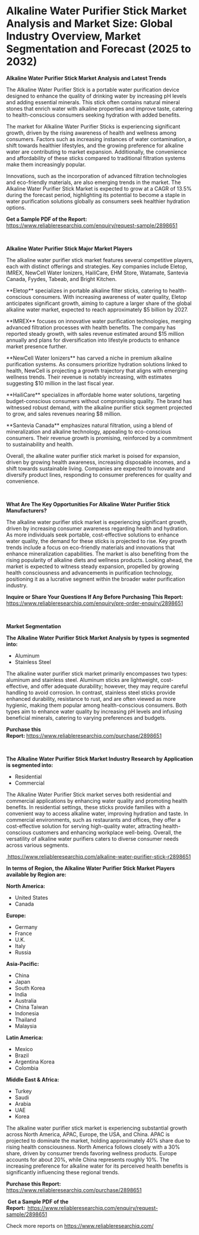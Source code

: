 <p><h1>Alkaline Water Purifier Stick Market Analysis and Market Size: Global Industry Overview, Market Segmentation and Forecast (2025 to 2032)</h1></p><p><strong>Alkaline Water Purifier Stick Market Analysis and Latest Trends</strong></p>
<p><p>The Alkaline Water Purifier Stick is a portable water purification device designed to enhance the quality of drinking water by increasing pH levels and adding essential minerals. This stick often contains natural mineral stones that enrich water with alkaline properties and improve taste, catering to health-conscious consumers seeking hydration with added benefits.</p><p>The market for Alkaline Water Purifier Sticks is experiencing significant growth, driven by the rising awareness of health and wellness among consumers. Factors such as increasing instances of water contamination, a shift towards healthier lifestyles, and the growing preference for alkaline water are contributing to market expansion. Additionally, the convenience and affordability of these sticks compared to traditional filtration systems make them increasingly popular.</p><p>Innovations, such as the incorporation of advanced filtration technologies and eco-friendly materials, are also emerging trends in the market. The Alkaline Water Purifier Stick Market is expected to grow at a CAGR of 13.5% during the forecast period, highlighting its potential to become a staple in water purification solutions globally as consumers seek healthier hydration options.</p></p>
<p><strong>Get a Sample PDF of the Report:&nbsp;</strong> <a href="https://www.reliableresearchiq.com/enquiry/request-sample/2898651?utm_campaign=2713&utm_medium=2&utm_source=Github&utm_content=ia&utm_term=15032025&utm_id=alkaline-water-purifier-stick">https://www.reliableresearchiq.com/enquiry/request-sample/2898651</a></p>
<p>&nbsp;</p>
<p><strong>Alkaline Water Purifier Stick Major Market Players</strong></p>
<p><p>The alkaline water purifier stick market features several competitive players, each with distinct offerings and strategies. Key companies include Eletop, IMREX, NewCell Water Ionizers, HailiCare, EHM Store, Watamate, Santevia Canada, Fyydes, Tabeab, and Bright Kitchen.</p><p>**Eletop** specializes in portable alkaline filter sticks, catering to health-conscious consumers. With increasing awareness of water quality, Eletop anticipates significant growth, aiming to capture a larger share of the global alkaline water market, expected to reach approximately $5 billion by 2027.</p><p>**IMREX** focuses on innovative water purification technologies, merging advanced filtration processes with health benefits. The company has reported steady growth, with sales revenue estimated around $15 million annually and plans for diversification into lifestyle products to enhance market presence further.</p><p>**NewCell Water Ionizers** has carved a niche in premium alkaline purification systems. As consumers prioritize hydration solutions linked to health, NewCell is projecting a growth trajectory that aligns with emerging wellness trends. Their revenue is notably increasing, with estimates suggesting $10 million in the last fiscal year.</p><p>**HailiCare** specializes in affordable home water solutions, targeting budget-conscious consumers without compromising quality. The brand has witnessed robust demand, with the alkaline purifier stick segment projected to grow, and sales revenues nearing $8 million.</p><p>**Santevia Canada** emphasizes natural filtration, using a blend of mineralization and alkaline technology, appealing to eco-conscious consumers. Their revenue growth is promising, reinforced by a commitment to sustainability and health.</p><p>Overall, the alkaline water purifier stick market is poised for expansion, driven by growing health awareness, increasing disposable incomes, and a shift towards sustainable living. Companies are expected to innovate and diversify product lines, responding to consumer preferences for quality and convenience.</p></p>
<p>&nbsp;</p>
<p><strong>What Are The Key Opportunities For Alkaline Water Purifier Stick Manufacturers?</strong></p>
<p><p>The alkaline water purifier stick market is experiencing significant growth, driven by increasing consumer awareness regarding health and hydration. As more individuals seek portable, cost-effective solutions to enhance water quality, the demand for these sticks is projected to rise. Key growth trends include a focus on eco-friendly materials and innovations that enhance mineralization capabilities. The market is also benefiting from the rising popularity of alkaline diets and wellness products. Looking ahead, the market is expected to witness steady expansion, propelled by growing health consciousness and advancements in purification technology, positioning it as a lucrative segment within the broader water purification industry.</p></p>
<p><strong>Inquire or Share Your Questions If Any Before Purchasing This Report:</strong> <a href="https://www.reliableresearchiq.com/enquiry/pre-order-enquiry/2898651?utm_campaign=2713&utm_medium=2&utm_source=Github&utm_content=ia&utm_term=15032025&utm_id=alkaline-water-purifier-stick">https://www.reliableresearchiq.com/enquiry/pre-order-enquiry/2898651</a></p>
<p>&nbsp;</p>
<p><strong>Market Segmentation</strong></p>
<p><strong>The Alkaline Water Purifier Stick Market Analysis by types is segmented into:</strong></p>
<p><ul><li>Aluminum</li><li>Stainless Steel</li></ul></p>
<p><p>The alkaline water purifier stick market primarily encompasses two types: aluminum and stainless steel. Aluminum sticks are lightweight, cost-effective, and offer adequate durability; however, they may require careful handling to avoid corrosion. In contrast, stainless steel sticks provide enhanced durability, resistance to rust, and are often viewed as more hygienic, making them popular among health-conscious consumers. Both types aim to enhance water quality by increasing pH levels and infusing beneficial minerals, catering to varying preferences and budgets.</p></p>
<p><strong>Purchase this Report:&nbsp;</strong><a href="https://www.reliableresearchiq.com/purchase/2898651?utm_campaign=2713&utm_medium=2&utm_source=Github&utm_content=ia&utm_term=15032025&utm_id=alkaline-water-purifier-stick">https://www.reliableresearchiq.com/purchase/2898651</a></p>
<p>&nbsp;</p>
<p><strong>The Alkaline Water Purifier Stick Market Industry Research by Application is segmented into:</strong></p>
<p><ul><li>Residential</li><li>Commercial</li></ul></p>
<p><p>The Alkaline Water Purifier Stick market serves both residential and commercial applications by enhancing water quality and promoting health benefits. In residential settings, these sticks provide families with a convenient way to access alkaline water, improving hydration and taste. In commercial environments, such as restaurants and offices, they offer a cost-effective solution for serving high-quality water, attracting health-conscious customers and enhancing workplace well-being. Overall, the versatility of alkaline water purifiers caters to diverse consumer needs across various segments.</p></p>
<p><a href="https://www.reliableresearchiq.com/alkaline-water-purifier-stick-r2898651?utm_campaign=2713&utm_medium=2&utm_source=Github&utm_content=ia&utm_term=15032025&utm_id=alkaline-water-purifier-stick">&nbsp;https://www.reliableresearchiq.com/alkaline-water-purifier-stick-r2898651</a></p>
<p><strong>In terms of Region, the Alkaline Water Purifier Stick Market Players available by Region are:</strong></p>
<p>
    <p> <strong> North America: </strong>
        <ul>
            <li>United States</li>
            <li>Canada</li>
        </ul>
        </p> 
    <p> <strong> Europe: </strong>
        <ul>
            <li>Germany</li>
            <li>France</li>
            <li>U.K.</li>
            <li>Italy</li>
            <li>Russia</li>
        </ul>
        </p> 
    <p> <strong> Asia-Pacific: </strong>
        <ul>
            <li>China</li>
            <li>Japan</li>
            <li>South Korea</li>
            <li>India</li>
            <li>Australia</li>
            <li>China Taiwan</li>
            <li>Indonesia</li>
            <li>Thailand</li>
            <li>Malaysia</li>
        </ul>
        </p> 
    <p> <strong> Latin America: </strong>
        <ul>
            <li>Mexico</li>
            <li>Brazil</li>
            <li>Argentina Korea</li>
            <li>Colombia</li>
        </ul>
        </p> 
    <p> <strong> Middle East & Africa: </strong>
        <ul>
            <li>Turkey</li>
            <li>Saudi</li>
            <li>Arabia</li>
            <li>UAE</li>
            <li>Korea</li>
        </ul>
    </p>
    </p>
<p><p>The alkaline water purifier stick market is experiencing substantial growth across North America, APAC, Europe, the USA, and China. APAC is projected to dominate the market, holding approximately 40% share due to rising health consciousness. North America follows closely with a 30% share, driven by consumer trends favoring wellness products. Europe accounts for about 20%, while China represents roughly 10%. The increasing preference for alkaline water for its perceived health benefits is significantly influencing these regional trends.</p></p>
<p><strong>Purchase this Report: </strong><a href="https://www.reliableresearchiq.com/purchase/2898651?utm_campaign=2713&utm_medium=2&utm_source=Github&utm_content=ia&utm_term=15032025&utm_id=alkaline-water-purifier-stick">https://www.reliableresearchiq.com/purchase/2898651</a></p>
<p>&nbsp;<strong>Get a Sample PDF of the Report:&nbsp;&nbsp;</strong><a href="https://www.reliableresearchiq.com/enquiry/request-sample/2898651?utm_campaign=2713&utm_medium=2&utm_source=Github&utm_content=ia&utm_term=15032025&utm_id=alkaline-water-purifier-stick">https://www.reliableresearchiq.com/enquiry/request-sample/2898651</a></p>
<p><strong></strong></p>
<p>Check more reports on <a href="https://www.reliableresearchiq.com/?utm_campaign=2713&utm_medium=2&utm_source=Github&utm_content=ia&utm_term=15032025&utm_id=alkaline-water-purifier-stick">https://www.reliableresearchiq.com/</a></p>